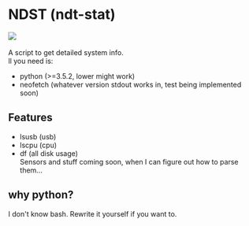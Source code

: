 # NDST (ndt-stat)  
<img src="https://github.com/twodotcs/nstat/raw/master/ndst.png"></br>  
A script to get detailed system info.  
ll you need is:  
- python (>=3.5.2, lower might work)
- neofetch (whatever version stdout works in, test being implemented soon)  
## Features
- lsusb (usb)
- lscpu (cpu)
- df (all disk usage)  
Sensors and stuff coming soon, when I can figure out how to parse them...  
## why python?
I don't know bash. Rewrite it yourself if you want to.
